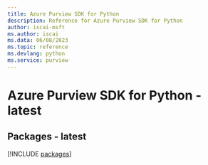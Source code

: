 ```yaml
---
title: Azure Purview SDK for Python
description: Reference for Azure Purview SDK for Python
author: iscai-msft
ms.author: iscai
ms.data: 06/08/2023
ms.topic: reference
ms.devlang: python
ms.service: purview
---
```

# Azure Purview SDK for Python - latest
## Packages - latest
[!INCLUDE [packages](purview-index.md)]